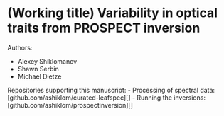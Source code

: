 # (Working title) Variability in optical traits from PROSPECT inversion

Authors:
- Alexey Shiklomanov
- Shawn Serbin
- Michael Dietze

Repositories supporting this manuscript:
    - Processing of spectral data: [github.com/ashiklom/curated-leafspec][]
    - Running the inversions: [github.com/ashiklom/prospectinversion][]
